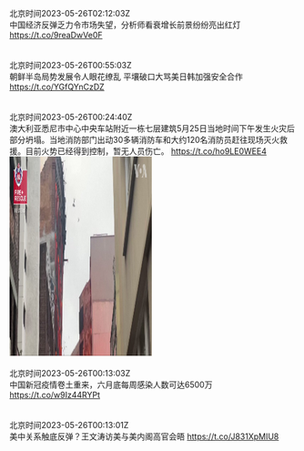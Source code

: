 北京时间2023-05-26T02:12:03Z<br>中国经济反弹乏力令市场失望，分析师看衰增长前景纷纷亮出红灯 https://t.co/9reaDwVe0F<br><br><br>北京时间2023-05-26T00:55:03Z<br>朝鲜半岛局势发展令人眼花缭乱 平壤破口大骂美日韩加强安全合作 https://t.co/YGfQYnCzDZ<br><br><br>北京时间2023-05-26T00:24:40Z<br>澳大利亚悉尼市中心中央车站附近一栋七层建筑5月25日当地时间下午发生火灾后部分坍塌。当地消防部门出动30多辆消防车和大约120名消防员赶往现场灭火救援。目前火势已经得到控制，暂无人员伤亡。 https://t.co/ho9LE0WEE4<br><img src='/temp/video/2023/u-Month-5/ay-Day-26/VOAChinese/1661770267218018304_0.jpg' width='250' height='350'><br><br>北京时间2023-05-26T00:13:03Z<br>中国新冠疫情卷土重来，六月底每周感染人数可达6500万 https://t.co/w9Iz44RYPt<br><br><br>北京时间2023-05-26T00:13:01Z<br>美中关系触底反弹？王文涛访美与美内阁高官会晤 https://t.co/J831XpMIU8<br><br><br>